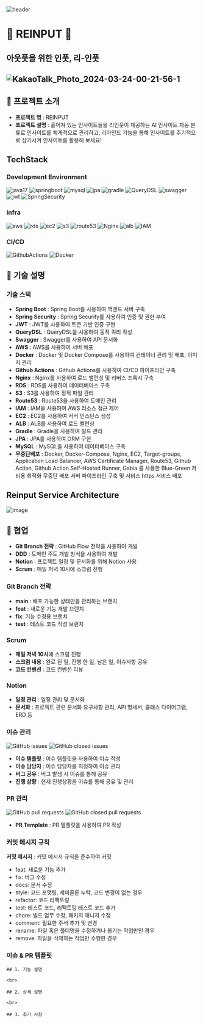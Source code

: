 ![header](https://capsule-render.vercel.app/api?type=waving&color=6DB3E7&height=200&section=header&text=REINPUT&fontSize=75&fontColor=fff)

#  🌸 REINPUT 🌸 
## 아웃풋을 위한 인풋, 리-인풋
![KakaoTalk_Photo_2024-03-24-00-21-56-1](https://github.com/goormthon-Univ/2024_BEOTKKOTTHON_TEAM_24_BE/assets/67987132/9050f5d4-23cb-459d-9aa1-08a5f74cbb91)
-----
## 🌸 프로젝트 소개
- **프로젝트 명** : REINPUT
- **프로젝트 설명** : 흩어져 있는 인사이트들을 리인풋이 제공하는 AI 인사이트 자동 분류로 인사이트를 체계적으로 관리하고, 리마인드 기능을 통해 인사이트를 주기적으로 상기시켜 인사이트를 활용해 보세요!
## TechStack
### Development Environment
![java17](https://img.shields.io/badge/Java17-007396?style=flat-square&logo=Java17&logoColor=white)
![springboot](https://img.shields.io/badge/SpringBoot-6DB33F?style=flat-square&logo=Spring&logoColor=white)
![mysql](https://img.shields.io/badge/MySQL-4479A1?style=flat-square&logo=MySQL&logoColor=white)
![jpa](https://img.shields.io/badge/JPA-007396?style=flat-square&logo=Java&logoColor=white)
![gradle](https://img.shields.io/badge/Gradle-02303A?style=flat-square&logo=Gradle&logoColor=white)
![QueryDSL](https://img.shields.io/badge/QueryDSL-FF6F61?style=flat-square&logo=Querydsl&logoColor=white)
![swagger](https://img.shields.io/badge/Swagger-85EA2D?style=flat-square&logo=Swagger&logoColor=white)
![jwt](https://img.shields.io/badge/JWT-000000?style=flat-square&logo=JSONWebTokens&logoColor=white)
![SpringSecurity](https://img.shields.io/badge/SpringSecurity-6DB33F?style=flat-square&logo=Spring&logoColor=white)

### Infra
![aws](https://img.shields.io/badge/AWS-232F3E?style=flat-square&logo=AmazonAWS&logoColor=white)
![rds](https://img.shields.io/badge/RDS-0000ff?style=flat-square&logo=AmazonAWS&logoColor=white)
![ec2](https://img.shields.io/badge/EC2-FF9900?style=flat-square&logo=AmazonAWS&logoColor=white)
![s3](https://img.shields.io/badge/S3-6DB33F??style=flat-square&logo=AmazonAWS&logoColor=white)
![route53](https://img.shields.io/badge/Route53-5f08ff?style=flat-square&logo=AmazonAWS&logoColor=white)
![Nginx](https://img.shields.io/badge/Nginx-009639?style=flat-square&logo=Nginx&logoColor=white)
![alb](https://img.shields.io/badge/ALB-FF9900?style=flat-square&logo=AmazonAWS&logoColor=white)
![IAM](https://img.shields.io/badge/IAM-dd0000?style=flat-square&logo=AmazonAWS&logoColor=white)
### CI/CD
![GithubActions](https://img.shields.io/badge/GithubActions-2088FF?style=flat-square&logo=GithubActions&logoColor=white)
![Docker](https://img.shields.io/badge/Docker-2496ED?style=flat-square&logo=Docker&logoColor=white)

## 🌸 기술 설명
### 기술 스택
- **Spring Boot** : Spring Boot를 사용하여 백엔드 서버 구축
- **Spring Security** : Spring Security를 사용하여 인증 및 권한 부여
- **JWT** : JWT를 사용하여 토큰 기반 인증 구현
- **QueryDSL** : QueryDSL을 사용하여 동적 쿼리 작성
- **Swagger** : Swagger를 사용하여 API 문서화
- **AWS** : AWS를 사용하여 서버 배포
- **Docker** : Docker 및 Docker Compose를 사용하여 컨테이너 관리 및 배포, 이미지 관리
- **Github Actions** : Github Actions를 사용하여 CI/CD 파이프라인 구축
- **Nginx** : Nginx를 사용하여 로드 밸런싱 및 리버스 프록시 구축
- **RDS** : RDS를 사용하여 데이터베이스 구축
- **S3** : S3를 사용하여 정적 파일 관리
- **Route53** : Route53을 사용하여 도메인 관리
- **IAM** : IAM을 사용하여 AWS 리소스 접근 제어
- **EC2** : EC2를 사용하여 서버 인스턴스 생성
- **ALB** : ALB를 사용하여 로드 밸런싱
- **Gradle** : Gradle을 사용하여 빌드 관리
- **JPA** : JPA를 사용하여 ORM 구현
- **MySQL** : MySQL을 사용하여 데이터베이스 구축
- **무중단배포** : Docker, Docker-Compose, Nginx, EC2, Target-groups, Application Load Balancer, AWS Certificate Manager, Route53, Github Action, Github Action Self-Hosted Runner, Gabia 를 사용한 Blue-Green 저비용 최적화 무중단 배포 서버 파이프라인 구축 및 서비스 https 서비스 배포

## Reinput Service Architecture
![image](https://github.com/goormthon-Univ/2024_BEOTKKOTTHON_TEAM_24_BE/assets/67987132/fbf2dc19-56e0-4583-a6f2-f30870ce5508)

## 🌸 협업
- **Git Branch 전략** : GitHub Flow 전략을 사용하여 개발
- **DDD** : 도메인 주도 개발 방식을 사용하여 개발
- **Notion** : 프로젝트 일정 및 문서화를 위해 Notion 사용
- **Scrum** : 매일 저녁 10시에 스크럼 진행
### Git Branch 전략
- **main** : 배포 가능한 상태만을 관리하는 브랜치
- **feat** : 새로운 기능 개발 브랜치
- **fix**: 기능 수정용 브랜치
- **test** : 테스트 코드 작성 브랜치
### Scrum
- **매일 저녁 10시**에 스크럼 진행
- **스크럼 내용** : 완료 된 일, 진행 한 일, 남은 일, 이슈사항 공유
- **코드 컨벤션** : 코드 컨벤션 리뷰
### Notion
- **일정 관리** : 일정 관리 및 문서화
- **문서화** : 프로젝트 관련 문서화 요구사항 관리, API 명세서, 클래스 다이어그램, ERD 등
### 이슈 관리
![GitHub issues](https://img.shields.io/github/issues/goormthon-Univ/2024_BEOTKKOTTHON_TEAM_24_BE?style=flat-square)
![GitHub closed issues](https://img.shields.io/github/issues-closed/goormthon-Univ/2024_BEOTKKOTTHON_TEAM_24_BE?style=flat-square)
- **이슈 템플릿** : 이슈 템플릿을 사용하여 이슈 작성
- **이슈 담당자** : 이슈 담당자를 지정하여 이슈 관리
- **버그 공유** : 버그 발생 시 이슈를 통해 공유
- **진행 상황** : 현재 진행상황을 이슈를 통해 공유 및 관리
### PR 관리
![GitHub pull requests](https://img.shields.io/github/issues-pr/goormthon-Univ/2024_BEOTKKOTTHON_TEAM_24_BE?style=flat-square)
![GitHub closed pull requests](https://img.shields.io/github/issues-pr-closed/goormthon-Univ/2024_BEOTKKOTTHON_TEAM_24_BE?style=flat-square)
- **PR Template** : PR 템플릿을 사용하여 PR 작성
### 커밋 메시지 규칙
**커밋 메시지** : 커밋 메시지 규칙을 준수하여 커밋
- feat: 새로운 기능 추가
- fix: 버그 수정
- docs: 문서 수정
- style: 코드 포맷팅, 세미콜론 누락, 코드 변경이 없는 경우
- refactor: 코드 리팩토링
- test: 테스트 코드, 리팩토링 테스트 코드 추가
- chore: 빌드 업무 수정, 패키지 매니저 수정
- comment: 필요한 주석 추가 및 변경
- rename: 파일 혹은 폴더명을 수정하거나 옮기는 작업만인 경우
- remove: 파일을 삭제하는 작업만 수행한 경우
### 이슈 & PR 템플릿
```angular2html
## 1. 기능 설명

<br>

## 2. 상세 설명

<br>

## 3. 추가 사항
```

